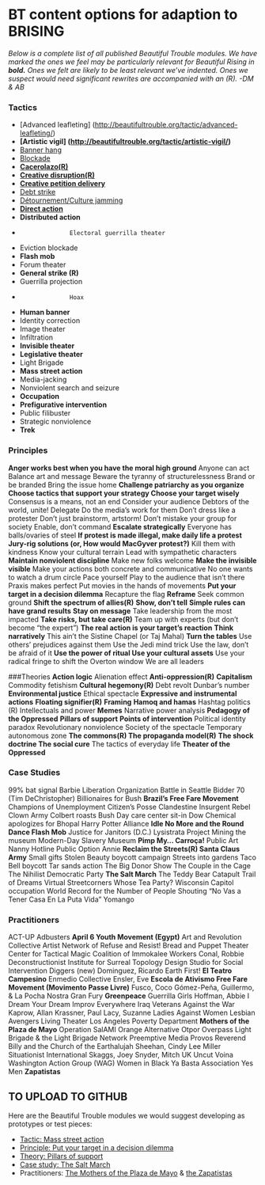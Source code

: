 # BT content options for adaption to BRISING

*Below is a complete list of all published Beautiful Trouble modules. We have marked the ones we feel may be particularly relevant for Beautiful Rising in **bold.** Ones we felt are likely to be least relevant we’ve indented. Ones we suspect would need significant rewrites are accompanied with an (R). 
	-DM & AB*

### Tactics
* [Advanced leafleting] (http://beautifultrouble.org/tactic/advanced-leafleting/)
* **[Artistic vigil] (http://beautifultrouble.org/tactic/artistic-vigil/)**
* [Banner hang](http://beautifultrouble.org/tactic/banner-hang/) 
* [Blockade](http://beautifultrouble.org/tactic/blockade/) 
* **[Cacerolazo(R)](http://beautifultrouble.org/tactic/cacerolazo/)**
* **[Creative disruption(R)](http://beautifultrouble.org/tactic/cacerolazo/)**
* [**Creative petition delivery**](http://beautifultrouble.org/tactic/creative-petition-delivery/)
* [Debt strike](http://beautifultrouble.org/tactic/debt-strike/) 
* [Détournement/Culture jamming](http://beautifultrouble.org/tactic/detournementculture-jamming/)
* [**Direct action**](http://beautifultrouble.org/tactic/direct-action/)
* **Distributed action**
* 					Electoral guerrilla theater
* Eviction blockade
* **Flash mob**
* Forum theater
* **General strike (R)**
* Guerrilla projection
* 					Hoax
* **Human banner**
* Identity correction
* Image theater
* Infiltration
* **Invisible theater**
* **Legislative theater**
* Light Brigade
* **Mass street action**
* Media-jacking
* Nonviolent search and seizure
* **Occupation**
* **Prefigurative intervention**
* Public filibuster
* Strategic nonviolence
* **Trek**

### Principles
**Anger works best when you have the moral high ground**
Anyone can act
Balance art and message
					Beware the tyranny of structurelessness
					Brand or be branded
					Bring the issue home
**Challenge patriarchy as you organize
Choose tactics that support your strategy
Choose your target wisely**
					Consensus is a means, not an end
Consider your audience
Debtors of the world, unite!
Delegate
Do the media’s work for them
					Don’t dress like a protester
Don’t just brainstorm, artstorm!
Don’t mistake your group for society
Enable, don’t command
**Escalate strategically**
Everyone has balls/ovaries of steel
**If protest is made illegal, make daily life a protest
Jury-rig solutions (or, How would MacGyver protest?)**
Kill them with kindness
Know your cultural terrain
Lead with sympathetic characters
**Maintain nonviolent discipline**
Make new folks welcome
**Make the invisible visible**
Make your actions both concrete and communicative
					No one wants to watch a drum circle
Pace yourself
Play to the audience that isn’t there
Praxis makes perfect
					Put movies in the hands of movements
**Put your target in a decision dilemma**
					Recapture the flag
**Reframe**
Seek common ground
**Shift the spectrum of allies(R)**
**Show, don’t tell**
**Simple rules can have grand results**
**Stay on message**
Take leadership from the most impacted
**Take risks, but take care(R)**
					Team up with experts (but don’t become “the expert”)
**The real action is your target’s reaction**
**Think narratively**
This ain’t the Sistine Chapel (or Taj Mahal)
**Turn the tables**
Use others’ prejudices against them
Use the Jedi mind trick
					Use the law, don’t be afraid of it
**Use the power of ritual
Use your cultural assets**
Use your radical fringe to shift the Overton window
We are all leaders

###Theories
**Action logic**
					Alienation effect
**Anti-oppression(R)**
**Capitalism**
Commodity fetishism
**Cultural hegemony(R)**
Debt revolt
Dunbar’s number
**Environmental justice**
Ethical spectacle
**Expressive and instrumental actions**
**Floating signifier(R)**
**Framing**
**Hamoq and hamas**
Hashtag politics (R)
Intellectuals and power
**Memes**
Narrative power analysis
**Pedagogy of the Oppressed**
**Pillars of support**
**Points of intervention**
					Political identity paradox
Revolutionary nonviolence
Society of the spectacle
Temporary autonomous zone
**The commons(R)
The propaganda model(R)**
**The shock doctrine
The social cure**
The tactics of everyday life
**Theater of the Oppressed**

### Case Studies
99% bat signal
Barbie Liberation Organization
Battle in Seattle
Bidder 70 (Tim DeChristopher)
Billionaires for Bush
**Brazil’s Free Fare Movement**
Champions of Unemployment
Citizen’s Posse
Clandestine Insurgent Rebel Clown Army
Colbert roasts Bush
Day care center sit-in
Dow Chemical apologizes for Bhopal
Harry Potter Alliance
**Idle No More and the Round Dance Flash Mob**
Justice for Janitors (D.C.)
Lysistrata Project
Mining the museum
Modern-Day Slavery Museum
**Pimp My… Carroça!**
Public Art Nanny Hotline
Public Option Annie
**Reclaim the Streets(R)
Santa Claus Army**
Small gifts
Stolen Beauty boycott campaign
Streets into gardens
Taco Bell boycott
Tar sands action
The Big Donor Show
The Couple in the Cage
The Nihilist Democratic Party
**The Salt March**
The Teddy Bear Catapult
Trail of Dreams
Virtual Streetcorners
Whose Tea Party?
Wisconsin Capitol occupation
World Record for the Number of People Shouting “No Vas a Tener Casa En La Puta Vida”
Yomango

### Practitioners
ACT-UP
Adbusters
**April 6 Youth Movement (Egypt)**
Art and Revolution Collective
Artist Network of Refuse and Resist!
Bread and Puppet Theater
Center for Tactical Magic
Coalition of Immokalee Workers
Conal, Robbie
Deconstructionist Institute for Surreal Topology
Design Studio for Social Intervention
Diggers (new)
Dominguez, Ricardo
Earth First!
**El Teatro Campesino**
Enmedio Collective
Ensler, Eve
**Escola de Ativismo
Free Fare Movement (Movimento Passe Livre)**
Fusco, Coco
Gómez-Peña, Guillermo, & La Pocha Nostra
Gran Fury
**Greenpeace**
Guerrilla Girls
Hoffman, Abbie
I Dream Your Dream
Improv Everywhere
Iraq Veterans Against the War
Kaprow, Allan
Krassner, Paul
Lacy, Suzanne
Ladies Against Women
Lesbian Avengers
Living Theater
Los Angeles Poverty Department
**Mothers of the Plaza de Mayo**
Operation SalAMI
Orange Alternative
Otpor
Overpass Light Brigade & the Light Brigade Network
Preemptive Media
Provos
Reverend Billy and the Church of the Earthalujah
Sheehan, Cindy Lee Miller
Situationist International
Skaggs, Joey
Snyder, Mitch
UK Uncut
Voina
Washington Action Group (WAG)
Women in Black
Ya Basta Association
Yes Men
**Zapatistas**


## TO UPLOAD TO GITHUB
Here are the Beautiful Trouble modules we would suggest developing as prototypes or test pieces:
* [Tactic: Mass street action](http://beautifultrouble.org/tactic/mass-street-action/)
* [Principle: Put your target in a decision dilemma](http://beautifultrouble.org/principle/put-your-target-in-a-decision-dilemma/)
* [Theory: Pillars of support](http://beautifultrouble.org/theory/pillars-of-support/)
* [Case study: The Salt March](http://beautifultrouble.org/case/the-salt-march/)
* Practitioners: [The Mothers of the Plaza de Mayo](http://beautifultrouble.org/practitioner/mothers-of-the-plaza-de-mayo/) & [the Zapatistas](http://beautifultrouble.org/practitioner/zapatistas/)


